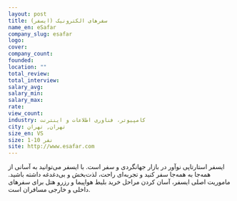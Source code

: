 ```yaml
---
layout: post
title: سفرهای الکترونیک (ایسفر)
name_en: eSafar
company_slug: esafar
logo: 
cover: 
company_count:
founded:
location: ""
total_review: 
total_interview: 
salary_avg: 
salary_min: 
salary_max: 
rate: 
view_count: 
industry: کامپیوتر، فناوری اطلاعات و اینترنت
city: تهران, تهران
size_en: VS
size: 1-10 نفر
site: http://www.esafar.com
---
```


ایسفر استارتاپی نوآور در بازار جهانگردی و سفر است. با ایسفر می‌توانید به آسانی از همه‌جا به همه‌جا سفر کنید و تجربه‌ای راحت، لذت‌بخش و بی‌دغدغه داشته باشید. ماموریت اصلی ایسفر، آسان کردن مراحل خرید بلیط هواپیما و رزرو هتل برای سفرهای داخلی و خارجی مسافران است.
